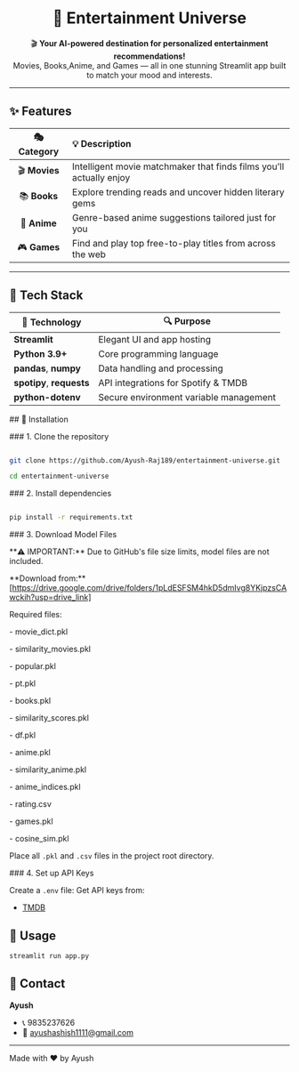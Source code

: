 <h1 align="center">🌌 Entertainment Universe</h1>

<p align="center">
🎬 <b>Your AI-powered destination for personalized entertainment recommendations!</b><br>
Movies, Books,Anime, and Games — all in one stunning Streamlit app built to match your mood and interests.
</p>

---

## ✨ Features

| 🎭 Category | 💡 Description |
|:-----------:|:----------------|
| 🎬 **Movies** | Intelligent movie matchmaker that finds films you’ll actually enjoy |
| 📚 **Books** | Explore trending reads and uncover hidden literary gems |
| 🎌 **Anime** | Genre-based anime suggestions tailored just for you |
| 🎮 **Games** | Find and play top free-to-play titles from across the web |

---

## 🧠 Tech Stack

| 🧩 Technology | 🔍 Purpose |
|---------------|------------|
| **Streamlit** | Elegant UI and app hosting |
| **Python 3.9+** | Core programming language |
| **pandas**, **numpy** | Data handling and processing |
| **spotipy**, **requests** | API integrations for Spotify & TMDB |
| **python-dotenv** | Secure environment variable management |



\## 🚀 Installation



\### 1. Clone the repository
```bash

git clone https://github.com/Ayush-Raj189/entertainment-universe.git

cd entertainment-universe

```



\### 2. Install dependencies

```bash

pip install -r requirements.txt

```



\### 3. Download Model Files

\*\*⚠️ IMPORTANT:\*\* Due to GitHub's file size limits, model files are not included.



\*\*Download from:\*\* \[https://drive.google.com/drive/folders/1pLdESFSM4hkD5dmIvg8YKjpzsCAwckih?usp=drive_link]



Required files:

\- movie\_dict.pkl

\- similarity_movies.pkl

\- popular.pkl

\- pt.pkl

\- books.pkl

\- similarity\_scores.pkl

\- df.pkl

\- anime.pkl

\- similarity\_anime.pkl

\- anime\_indices.pkl

\- rating.csv

\- games.pkl

\- cosine\_sim.pkl



Place all `.pkl` and `.csv` files in the project root directory.



\### 4. Set up API Keys

Create a `.env` file:
Get API keys from:
- [TMDB](https://www.themoviedb.org/settings/api)

## 🎯 Usage
```bash
streamlit run app.py
```

## 📱 Contact

**Ayush**
- 📞 9835237626
- 📧 ayushashish1111@gmail.com

---

Made with ❤️ by Ayush

